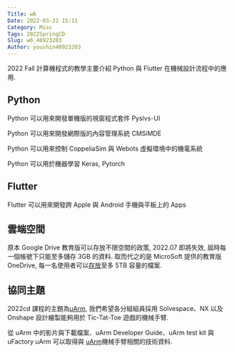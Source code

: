 ```yaml
---
Title: w6 
Date: 2022-03-31 15:11
Category: Misc
Tags: 2022SpringCD
Slug: w6_40923203
Author: youshin40923203
---
```


2022  Fall 計算機程式的教學主要介紹 Python 與 Flutter 在機械設計流程中的應用.

<!-- PELICAN_END_SUMMARY -->

Python
----
Python 可以用來開發單機版的視窗程式套件 Pyslvs-UI

Python 可以用來開發網際版的內容管理系統 CMSiMDE

Python 可以用來控制 CoppeliaSim 與 Webots 虛擬環境中的機電系統

Python 可以用於機器學習 Keras, Pytorch


Flutter
----

Flutter 可以用來開發跨 Apple 與 Android 手機與平板上的 Apps

雲端空間
----

原本 Google Drive 教育版可以存放不限空間的政策, 2022.07 即將失效, 屆時每一個帳號下只能至多儲存 3GB 的資料. 取而代之的是 MicroSoft 提供的教育版 OneDrive, 每一名使用者可以[存放]至多 5TB 容量的檔案.

[存放]:https://nfucc.nfu.edu.tw/?p=19287

協同主題
----

2022cd 課程的主題為[uArm], 我們希望各分組組員採用 Solvespace、NX 以及 Onshape 設計繪製能夠用於 Tic-Tat-Toe 遊戲的機械手臂.

從 uArm 中的影片與下載檔案、uArm Developer Guide、uArm test kit 與 uFactory uArm 可以取得與 [uArm]機械手臂相關的技術資料.

[uArm]:https://www.youtube.com/watch?v=OqPVK__z9Ek





